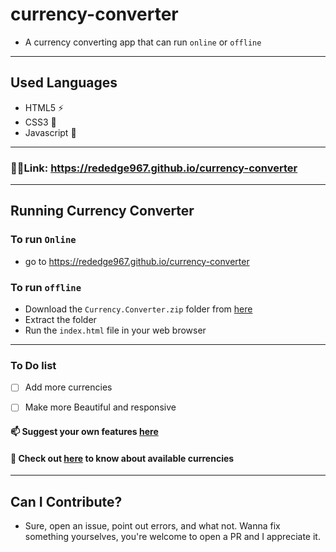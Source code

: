 # currency-converter
- A currency converting app that can run `online` or `offline`
---
## Used Languages
- HTML5 ⚡
- CSS3 🌠
- Javascript 🌟
---
### 🔗🔗Link: https://rededge967.github.io/currency-converter
---
## Running Currency Converter
### To run `Online`
- go to https://rededge967.github.io/currency-converter

### To run `offline`
- Download the `Currency.Converter.zip` folder from [here](https://github.com/RedEdge967/currency-converter/releases)
- Extract the folder
- Run the `index.html` file in your web browser
---
### To Do list
- [ ] Add more currencies
- [ ] Make more Beautiful and responsive


#### 📫 Suggest your own features [here](https://github.com/RedEdge967/currency-converter/issues/new)
#### 🤑 Check out [here](https://github.com/RedEdge967/currency-converter/blob/master/available-currencies.md) to know about available currencies
---
## Can I Contribute?
- Sure, open an issue, point out errors, and what not. Wanna fix something yourselves, you're welcome to open a PR and I appreciate it.
